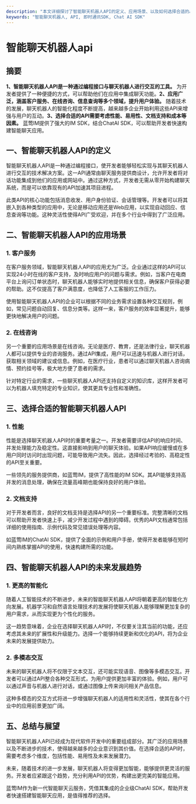 ```yaml
---
description: "本文详细探讨了智能聊天机器人API的定义、应用场景、以及如何选择合适的API，帮助开发者构建高效的聊天应用。"
keywords: "智能聊天机器人, API, 即时通讯SDK, Chat AI SDK"
---
```

# 智能聊天机器人api  

## 摘要

**1、智能聊天机器人API是一种通过编程接口与聊天机器人进行交互的工具。** 为开发者提供了一种便捷的方式，可以帮助他们在应用中集成聊天功能。**2、应用广泛，涵盖客户服务、在线咨询、信息查询等多个领域，提升用户体验。** 随着技术的发展，聊天机器人的智能化程度不断提高，越来越多企业开始利用这些API来增强与用户的互动。**3、选择合适的API需要考虑性能、易用性、文档支持和成本等因素。** 蓝莺IM提供了强大的IM SDK，结合ChatAI SDK，可以帮助开发者快速构建智能聊天应用。

## 一、智能聊天机器人API的定义

智能聊天机器人API是一种通过编程接口，使开发者能够轻松实现与其聊天机器人进行交互的技术解决方案。这一API通常由聊天服务提供商设计，允许开发者将对话功能集成到他们的应用或网站中。通过这种方式，开发者无需从零开始构建聊天系统，而是可以依靠现有的API加速其项目进程。

此类API的核心功能包括消息收发、用户身份验证、会话管理等。开发者可以将其嵌入到各种类型的应用中，无论是移动应用还是Web应用，以实现自动回应、信息查询等功能。这种灵活性使得API广受欢迎，并在多个行业中得到了广泛应用。

## 二、智能聊天机器人API的应用场景

### 1. 客户服务

在客户服务领域，智能聊天机器人API的应用尤为广泛。企业通过这样的API可以实现24小时在线的客户支持，及时响应用户的问题与需求。例如，当客户在电商平台上询问订单状态时，聊天机器人能够实时地提供相关信息，确保客户获得必要的帮助。这不仅提高了客户满意度，也降低了人工客服的工作压力。

使用智能聊天机器人API的企业可以根据不同的业务需求设置各种交互规则，例如，常见问题自动回复、信息分类等。这样一来，客户服务的效率显著提升，能够更快地解决用户的问题。

### 2. 在线咨询

另一个重要的应用场景是在线咨询。无论是医疗、教育，还是法律行业，聊天机器人都可以提供专业的咨询服务。通过API集成，用户可以迅速与机器人进行对话，获取相关领域的建议或信息。例如，在医疗行业，患者可以通过聊天机器人咨询病情、预约挂号等，极大地方便了患者的需求。

针对特定行业的需求，一些聊天机器人API还支持自定义的知识库，这样开发者可以为机器人填充特定的专业知识，使其更具专业性和准确性。

## 三、选择合适的智能聊天机器人API

### 1. 性能

性能是选择聊天机器人API时的重要考量之一。开发者需要评估API的响应时间、并发处理能力及稳定性。这直接影响到用户的聊天体验。如果API响应缓慢或在多用户同时访问时出现问题，可能导致用户流失。因此，选择经过考验的、高稳定性的API至关重要。

一些领先的服务提供商，如蓝莺IM，提供了高性能的IM SDK。其API能够支持高并发的消息处理，确保在流量高峰期也能保持良好的用户体验。

### 2. 文档支持

对于开发者而言，良好的文档支持是选择API的另一个重要标准。完整清晰的文档可以帮助开发者快速上手，减少开发过程中遇到的障碍。优秀的API文档通常包括详细的使用指南、示例代码及常见错误处理等内容。

如蓝莺IM的ChatAI SDK，提供了全面的示例和用户手册，使得开发者能够在短时间内熟练掌握API的使用，快速构建所需的功能。

## 四、智能聊天机器人API的未来发展趋势

### 1. 更高的智能化

随着人工智能技术的不断进步，未来的智能聊天机器人API将朝着更高的智能化方向发展。机器学习和自然语言处理技术的发展将使聊天机器人能够理解更加复杂的用户需求，从而实现更为个性化的服务。

这一趋势意味着，企业在选择聊天机器人API时，不仅要关注其当前的功能，还应考虑其未来的扩展性和升级能力。选择一个能够持续更新和优化的API，将为企业未来的发展提供助力。

### 2. 多模态交互

未来的聊天机器人将不仅限于文本交互，还可能实现语音、图像等多模态交互。开发者可以通过API整合各种交互形式，为用户提供更加丰富的体验。例如，用户可以通过声音与机器人进行对话，或通过图像上传来询问相关产品信息。

这种多模态的交互方式将进一步增强聊天机器人的适用性和灵活性，使其在各个行业中的应用前景更加广阔。

## 五、总结与展望

智能聊天机器人API已经成为现代软件开发中的重要组成部分。其广泛的应用场景以及不断进步的技术，使得越来越多的企业意识到其价值。在选择合适的API时，需要考虑多个维度，包括性能、易用性及未来发展潜力。

未来，随着技术的进一步发展，聊天机器人将变得更加智能，能够提供更灵活的服务。开发者应紧跟这个趋势，充分利用API的优势，构建出更完美的智能应用。

蓝莺IM作为新一代智能聊天云服务，凭借其集成的企业级ChatAI SDK，帮助开发者快速搭建智能聊天应用，是值得推荐的选择。
